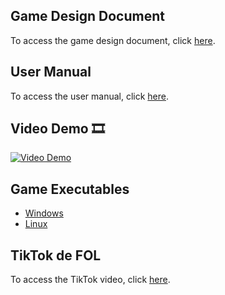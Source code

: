 ## Game Design Document
To access the game design document, click [here](link_to_design_document).

## User Manual
To access the user manual, click [here](link_to_user_manual).

## Video Demo 🎞️
[![Video Demo](https://github.com/BrandonJimenez23/Rhythm-Boss-Battle/blob/main/img/video_thumbnail.jpg)](link_to_video_demo)

## Game Executables
- [Windows](link_to_windows_executable)
- [Linux](link_to_linux_executable)

## TikTok de FOL
To access the TikTok video, click [here](link_to_tiktok_video).
